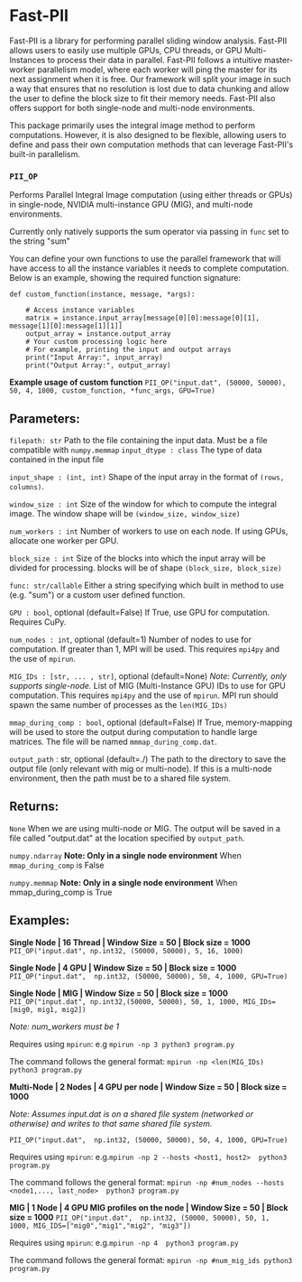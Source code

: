 # Fast-PII
Fast-PII is a library for performing parallel sliding window analysis. Fast-PII allows users to easily use multiple GPUs, CPU threads, or GPU Multi-Instances to process their data in parallel. Fast-PII follows a intuitive master-worker parallelism model, where each worker will ping the master for its next assignment when it is free. Our framework will split your image in such a way that ensures that no resolution is lost due to data chunking and allow the user to define the block size to fit their memory needs. Fast-PII also offers support for both single-node and multi-node environments.


This package primarily uses the integral image method to perform computations. However, it is also designed to be flexible, allowing users to define and pass their own computation methods that can leverage Fast-PII's built-in parallelism.  





###  `PII_OP`
Performs Parallel Integral Image computation (using either threads or GPUs) in single-node, NVIDIA multi-instance GPU (MIG), and multi-node environments. 

Currently only natively supports the sum operator via passing in `func` set to the string "sum"

You can define your own functions to use the parallel framework that will have access to all the instance variables it needs to complete computation.  Below is an example, showing the required function signature: 
```
def custom_function(instance, message, *args):
    
    # Access instance variables
    matrix = instance.input_array[message[0][0]:message[0][1], message[1][0]:message[1][1]]
    output_array = instance.output_array
    # Your custom processing logic here
    # For example, printing the input and output arrays
    print("Input Array:", input_array)
    print("Output Array:", output_array)
```
**Example usage of custom function**
`PII_OP("input.dat", (50000, 50000), 50, 4, 1000, custom_function, *func_args, GPU=True)`

Parameters:
-----------
`filepath: str`
    Path to the file containing the input data. Must be a file compatible with `numpy.memmap`
`input_dtype : class`
    The type of data contained in the input file

`input_shape : (int, int)`
    Shape of the input array in the format of `(rows, columns)`.

`window_size : int`
    Size of the window for which to compute the integral image. The window shape will be `(window_size, window_size)`

`num_workers : int`
    Number of workers to use on each node. If using GPUs, allocate one worker per GPU.

`block_size : int`
    Size of the blocks into which the input array will be divided for processing. blocks will be of shape `(block_size, block_size)`

`func: str/callable`
Either a string specifying which built in method to use (e.g. "sum") or a custom user defined function. 

`GPU : bool`, optional (default=False)
    If True, use GPU for computation. Requires CuPy.

`num_nodes : int`, optional (default=1)
    Number of nodes to use for computation. If greater than 1, MPI will be used. This requires `mpi4py` and the use of `mpirun`. 


`MIG_IDs : [str, ... , str]`, optional (default=None)
    *Note: Currently, only supports single-node.*
    List of MIG (Multi-Instance GPU) IDs to use for GPU computation. 
    This requires `mpi4py` and the use of `mpirun`.
    MPI run should spawn the same number of processes as the `len(MIG_IDs)` 

`mmap_during_comp : bool`, optional (default=False)
    If True, memory-mapping will be used to store the output during computation to handle large matrices. The file will be named `mmmap_during_comp.dat`.

`output_path` : str, optional (default=./)
    The path to the directory to save the output file (only relevant with mig or multi-node). If this is a multi-node environment, then the path must be to a shared file system. 

Returns:
--------
`None`
   When we are using multi-node or MIG. The output will be saved in a file called "output.dat" at the location specified by `output_path`. 

`numpy.ndarray`
    **Note: Only in a single node environment**
    When `mmap_during_comp` is False

`numpy.memmap`
    **Note: Only in a single node environment**
    When mmap_during_comp is True 

Examples:
--------

**Single Node | 16 Thread | Window Size = 50 | Block size = 1000**
`PII_OP("input.dat", np.int32, (50000, 50000), 5, 16, 1000)`

**Single Node | 4 GPU | Window Size = 50 | Block size = 1000**
`PII_OP("input.dat",  np.int32, (50000, 50000), 50, 4, 1000, GPU=True)`

**Single Node | MIG | Window Size = 50 | Block size = 1000**
`PII_OP("input.dat", np.int32,(50000, 50000), 50, 1, 1000, MIG_IDs=[mig0, mig1, mig2])`
    
*Note: num_workers must be 1*

Requires using `mpirun`: e.g `mpirun -np 3 python3 program.py`

The command follows the general format: `mpirun -np <len(MIG_IDs) python3 program.py`

**Multi-Node | 2 Nodes | 4 GPU per node | Window Size = 50 | Block size = 1000**
    
*Note: Assumes input.dat is on a shared file system (networked or otherwise) and writes to that same shared file system.*
    
`PII_OP("input.dat",  np.int32, (50000, 50000), 50, 4, 1000, GPU=True)`
    

Requires using `mpirun`: e.g.`mpirun -np 2 --hosts <host1, host2>  python3 program.py`

The command follows the general format: `mpirun -np #num_nodes --hosts <node1,..., last_node>  python3 program.py`


**MIG | 1 Node | 4 GPU MIG profiles on the node | Window Size = 50 | Block size = 1000**
`PII_OP("input.dat",  np.int32, (50000, 50000), 50, 1, 1000, MIG_IDS=["mig0","mig1","mig2", "mig3"])`
    

Requires using `mpirun`: e.g.`mpirun -np 4  python3 program.py`

The command follows the general format: `mpirun -np #num_mig_ids python3 program.py`
